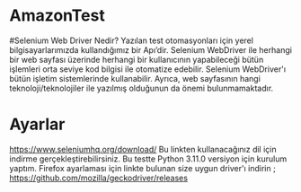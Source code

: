 # AmazonTest
#Selenium Web Driver Nedir?
Yazılan test otomasyonları için yerel bilgisayarlarımızda kullandığımız bir Apı’dir.
Selenium WebDriver ile herhangi bir web sayfası üzerinde herhangi bir kullanıcının yapabileceği bütün işlemleri orta seviye kod bilgisi ile otomatize edebilir.
Selenium WebDriver'ı bütün işletim sistemlerinde kullanabilir.
Ayrıca, web sayfasının hangi teknoloji/teknolojiler ile yazılmış olduğunun da önemi bulunmamaktadır.

# Ayarlar
https://www.seleniumhq.org/download/ Bu linkten kullanacağınız dil için indirme gerçekleştirebilirsiniz. Bu testte Python 3.11.0 versiyon için kurulum yaptım.
Firefox ayarlaması için linkte bulunan size uygun driver'ı indirin ; https://github.com/mozilla/geckodriver/releases
